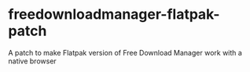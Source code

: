 # freedownloadmanager-flatpak-patch
A patch to make Flatpak version of Free Download Manager work with a native browser
